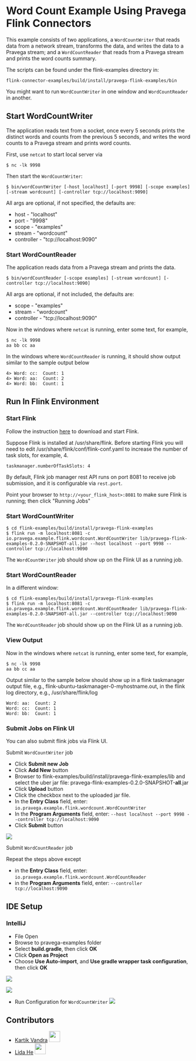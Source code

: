 # Word Count Example Using Pravega Flink Connectors
This example consists of two applications, a `WordCountWriter` that reads data from a 
network stream, transforms the data, and writes the data to a Pravega stream; and a
`WordCountReader` that reads from a Pravega stream and prints the word counts summary.

The scripts can be found under the flink-examples directory in:
```
flink-connector-examples/build/install/pravega-flink-examples/bin
```
You might want to run `WordCountWriter` in one window and `WordCountReader` in another.


## Start WordCountWriter
The application reads text from a socket, once every 5 seconds prints the distinct words and counts from the previous 5 seconds, and writes the word counts to a Pravega stream and prints word counts.

First, use `netcat` to start local server via
```
$ nc -lk 9998
```

Then start the `WordCountWriter`:
```
$ bin/wordCountWriter [-host localhost] [-port 9998] [-scope examples] [-stream wordcount] [-controller tcp://localhost:9090]
```

All args are optional, if not specified, the defaults are:

 * host - "localhost"
 * port - "9998"
 * scope - "examples" 
 * stream - "wordcount"
 * controller - "tcp://localhost:9090"

### Start WordCountReader
The application reads data from a Pravega stream and prints the data.
```
$ bin/wordCountReader [-scope examples] [-stream wordcount] [-controller tcp://localhost:9090]
```
All args are optional, if not included, the defaults are:
 * scope - "examples"
 * stream - "wordcount"
 * controller - "tcp://localhost:9090"

Now in the windows where `netcat` is running, enter some text, for example,
```
$ nc -lk 9998
aa bb cc aa
```

In the windows where `WordCountReader` is running, it should show output similar to the sample output below
```
4> Word: cc:  Count: 1
4> Word: aa:  Count: 2
4> Word: bb:  Count: 1
```
 
## Run In Flink Environment

### Start Flink

Follow the instruction [here](https://ci.apache.org/projects/flink/flink-docs-release-1.4/quickstart/setup_quickstart.html) to download and start Flink. 

Suppose Flink is installed at /usr/share/flink. Before starting Flink you will need to edit /usr/share/flink/conf/flink-conf.yaml to increase the number of task slots, for example, 4.
```
taskmanager.numberOfTaskSlots: 4
```

By default, Flink job manager rest API runs on port 8081 to receive job submission, and it is configurable via `rest.port`.

Point your browser to `http://<your_flink_host>:8081` to make sure Flink is running; then click "Running Jobs"

### Start WordCountWriter
```
$ cd flink-examples/build/install/pravega-flink-examples
$ flink run -m localhost:8081 -c io.pravega.example.flink.wordcount.WordCountWriter lib/pravega-flink-examples-0.2.0-SNAPSHOT-all.jar --host localhost --port 9998 --controller tcp://localhost:9090
```
The `WordCountWriter` job should show up on the Flink UI as a running job.

### Start WordCountReader
In a different window:
```
$ cd flink-examples/build/install/pravega-flink-examples
$ flink run -m localhost:8081 -c io.pravega.example.flink.wordcount.WordCountReader lib/pravega-flink-examples-0.2.0-SNAPSHOT-all.jar --controller tcp://localhost:9090
```
The `WordCountReader` job should show up on the Flink UI as a running job.

### View Output
Now in the windows where `netcat` is running, enter some text, for example,
```
$ nc -lk 9998
aa bb cc aa
```

Output similar to the sample below should show up in a flink taskmanager output file, e.g., flink-ubuntu-taskmanager-0-myhostname.out, in the flink log directory, e.g., /usr/share/flink/log
```
Word: aa:  Count: 2
Word: cc:  Count: 1
Word: bb:  Count: 1
```

### Submit Jobs on Flink UI

You can also submit flink jobs via Flink UI.

Submit `WordCountWriter` job

- Click **Submit new Job**
- Click **Add New** button
- Browser to flink-examples/build/install/pravega-flink-examples/lib and select the uber jar file: pravega-flink-examples-0.2.0-SNAPSHOT-**all**.jar
- Click **Upload** button
- Click the checkbox next to the uploaded jar file.
- In the **Entry Class** field, enter: ```io.pravega.example.flink.wordcount.WordCountWriter```
- In the **Program Arguments** field, enter: ```--host localhost --port 9998 --controller tcp://localhost:9090```
- Click **Submit** button

![](image/flink-wordcount-submit-writer.png)

Submit `WordCountReader` job

Repeat the steps above except
- in the **Entry Class** field, enter: ```io.pravega.example.flink.wordcount.WordCountReader```
- in the **Program Arguments** field, enter: ```--controller tcp://localhost:9090```

## IDE Setup
### IntelliJ
- File Open
- Browse to pravega-examples folder
- Select **build.gradle**, then click **OK**
- Click **Open as Project**
- Choose **Use Auto-import**, and **Use gradle wrapper task configuration**, then click **OK**

![](image/flink-wordcount-intellij-01.png)

![](image/flink-wordcount-intellij-02.png)

- Run Configuration for `WordCountWriter`
![](image/flink-wordcount-intellij-04.png)


## Contributors ##
* [Kartik Vandra](https://github.com/kvandra)   <img src="https://avatars3.githubusercontent.com/u/5042709?s=460&v=4" width="30" height="30">
* [Lida He](https://github.com/hldnova)   <img src="https://avatars0.githubusercontent.com/u/11613034?s=460&v=4" width="30" height="30">

